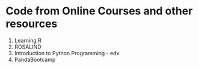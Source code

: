 # Code from Online Courses and other resources

1. Learning R
2. ROSALIND
3. Introduction to Python Programming - edx
4. PandaBootcamp
